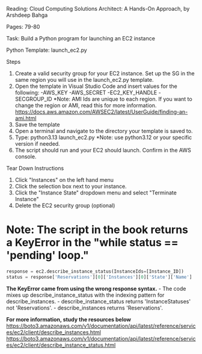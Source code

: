 Reading: Cloud Computing Solutions Architect: A Hands-On Approach, by Arshdeep Bahga

Pages: 79-80

Task: Build a Python program for launching an EC2 instance

Python Template: launch_ec2.py

Steps
1. Create a valid security group for your EC2 instance. Set up the SG in the same region you will use in the launch_ec2.py template.
2. Open the template in Visual Studio Code and insert values for the following:
    -AWS_KEY
    -AWS_SECRET
    -EC2_KEY_HANDLE
    -SECGROUP_ID
    *Note: AMI Ids are unique to each region. If you want to change the region or AMI, read this for more information. https://docs.aws.amazon.com/AWSEC2/latest/UserGuide/finding-an-ami.html
3.  Save the template
4. Open a terminal and navigate to the directory your template is saved to.
5. Type: python3.13 launch_ec2.py
   *Note: use python3.12 or your specific version if needed.
6. The script should run and your EC2 should launch. Confirm in the AWS console.

Tear Down Instructions
1. Click "Instances" on the left hand menu
2. Click the selection box next to your instance.
3. Click the "Instance State" dropdown menu and select "Terminate Instance"
4. Delete the EC2 security group (optional)

# Note: The script in the book returns a KeyError in the "while status == 'pending' loop."
   ```python
response = ec2.describe_instance_status(InstanceIds=[Instance_ID])
status = response['Reservations'][0]['Instances'][0]['State']['Name']
```

**The KeyError came from using the wrong response syntax.**
        - The code mixes up describe_instance_status with the indexing pattern for describe_instances.
        - describe_instance_status returns 'InstanceStatuses' not 'Reservations'.
        - describe_instances returns 'Reservations'.

**For more information, study the resources below**
      https://boto3.amazonaws.com/v1/documentation/api/latest/reference/services/ec2/client/describe_instances.html
      https://boto3.amazonaws.com/v1/documentation/api/latest/reference/services/ec2/client/describe_instance_status.html
